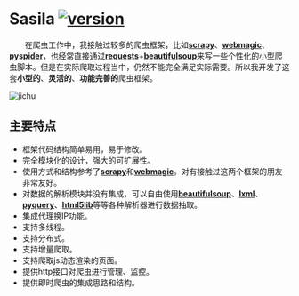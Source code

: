 # Sasila [![version](https://img.shields.io/badge/version-0.0.1-green.svg)](https://pypi.python.org/pypi/Sasila)

&emsp;&emsp;在爬虫工作中，我接触过较多的爬虫框架，比如[**scrapy**](https://github.com/scrapy/scrapy)、[**webmagic**](https://github.com/code4craft/webmagic)、[**pyspider**](https://github.com/binux/pyspider)，也经常直接通过[**requests**](https://github.com/requests/requests)+[**beautifulsoup**](https://github.com/il-vladislav/BeautifulSoup4)来写一些个性化的小型爬虫脚本。但是在实际爬取过程当中，仍然不能完全满足实际需要。所以我开发了这套**小型的**、**灵活的**、**功能完善的**爬虫框架。

![jichu](https://github.com/DarkSand/Sasila/blob/master/pic/jigou.png)

## **主要特点**

* 框架代码结构简单易用，易于修改。
* 完全模块化的设计，强大的可扩展性。
* 使用方式和结构参考了[**scrapy**](https://github.com/scrapy/scrapy)和[**webmagic**](https://github.com/code4craft/webmagic)。对有接触过这两个框架的朋友非常友好。
* 对数据的解析模块并没有集成，可以自由使用[**beautifulsoup**](https://github.com/il-vladislav/BeautifulSoup4)、[**lxml**](https://github.com/lxml/lxml)、[**pyquery**](https://github.com/gawel/pyquery)、[**html5lib**](https://github.com/html5lib/html5lib-python)等等各种解析器进行数据抽取。
* 集成代理换IP功能。
* 支持多线程。
* 支持分布式。
* 支持增量爬取。
* 支持爬取js动态渲染的页面。
* 提供http接口对爬虫进行管理、监控。
* 提供即时爬虫的集成思路和结构。
